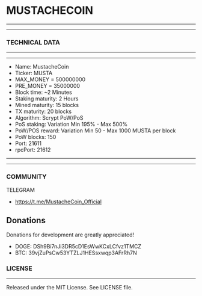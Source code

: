 # MUSTACHECOIN
-------
-------
### TECHNICAL DATA

-------
-------
  *  Name: MustacheCoin
  *  Ticker: MUSTA
  *  MAX_MONEY = 500000000
  *  PRE_MONEY = 35000000
  *  Block time: ~2 Minutes
  *  Staking maturity: 2 Hours
  *  Mined maturity: 15 blocks
  *  TX maturity: 20 blocks
  *  Algorithm: Scrypt PoW/PoS
  *  PoS staking: Variation Min 195% - Max 500%
  *  PoW/POS reward: Variation Min 50 - Max 1000 MUSTA per block
  *  PoW blocks: 150
  *  Port: 21611
  *  rpcPort: 21612
-------
-------

### COMMUNITY

TELEGRAM

*  https://t.me/MustacheCoin_Official


Donations
-------

 Donations for development are greatly appreciated!
 
  * DOGE: DSh9Bi7nJi3DR5cD1EsWwKCxLCfvz1TMCZ
  * BTC:  39vjZuPsCw53YTZLJ1HESsxwqp3AFrRh7N
  
### LICENSE
-------

Released under the MIT License. See LICENSE file.
